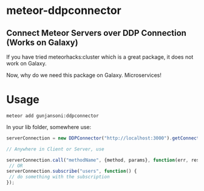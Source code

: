 # meteor-ddpconnector
## Connect Meteor Servers over DDP Connection (Works on Galaxy)

If you have tried meteorhacks:cluster which is a great package, it does not work on Galaxy.

Now, why do we need this package on Galaxy. Microservices!

# Usage

```shell
meteor add gunjansoni:ddpconnector
```

In your lib folder, somewhere use:

```javascript
serverConnection = new DDPConnector("http://localhost:3000").getConnection();

// Anywhere in Client or Server, use

serverConnection.call("methodName", {method, params}, function(err, res) { // callbackurl });
 // OR
serverConnection.subscribe("users", function() {
 // do something with the subscription
});
	
```
